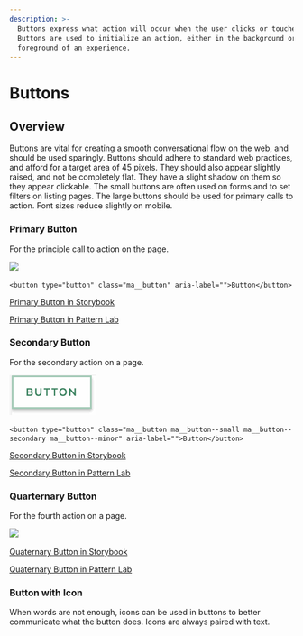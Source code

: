 ```yaml
---
description: >-
  Buttons express what action will occur when the user clicks or touches it.
  Buttons are used to initialize an action, either in the background or
  foreground of an experience.
---
```


# Buttons

## Overview

Buttons are vital for creating a smooth conversational flow on the web, and should be used sparingly. Buttons should adhere to standard web practices, and afford for a target area of 45 pixels. They should also appear slightly raised, and not be completely flat. They have a slight shadow on them so they appear clickable. The small buttons are often used on forms and to set filters on listing pages. The large buttons should be used for primary calls to action. Font sizes reduce slightly on mobile.

### Primary Button

For the principle call to action on the page.

![](https://github.com/massgov/mayflower/tree/d105470ed40959799736d4fc979bc9d806f8ad6f/docs/assets/primary-button-2.gif)

```text
<button type="button" class="ma__button" aria-label="">Button</button>
```

[Primary Button in Storybook](http://mayflower-react.digital.mass.gov/?knob-button.info=this%20will%20be%20the%20tooltip%20text%20on%20hover&knob-button.text=button&knob-button.href=&selectedKind=atoms%2Fbuttons&selectedStory=Button&full=0&addons=1&stories=1&panelRight=0&addonPanel=storybook%2Factions%2Factions-panel)

[Primary Button in Pattern Lab](https://mayflower.digital.mass.gov/?p=atoms-button)

### Secondary Button

For the secondary action on a page.

![](../../.gitbook/assets/secondary-button-outline%20%281%29.gif)

```text
<button type="button" class="ma__button ma__button--small ma__button--secondary ma__button--minor" aria-label="">Button</button>
```

[Secondary Button in Storybook](http://mayflower-react.digital.mass.gov/?knob-button.theme=secondary&knob-button.info=this%20will%20be%20the%20tooltip%20text%20on%20hover&knob-button.text=button&knob-button.href=&knob-button.outline=true&selectedKind=atoms%2Fbuttons&selectedStory=Button&full=0&addons=1&stories=1&panelRight=0&addonPanel=storybooks%2Fstorybook-addon-knobs)

[Secondary Button in Pattern Lab](https://mayflower.digital.mass.gov/?p=atoms-button-as-secondary-color)

### Quarternary Button

For the fourth action on a page.

![](https://github.com/massgov/mayflower/tree/3212bbc7260c15d2e202b05ae1572ef014787e8f/docs/assets/quarternary-button.gif)

[Quaternary Button in Storybook](http://mayflower-react.digital.mass.gov/?knob-button.theme=quaternary&knob-button.info=this%20will%20be%20the%20tooltip%20text%20on%20hover&knob-button.text=button&knob-button.href=&selectedKind=atoms%2Fbuttons&selectedStory=Button&full=0&addons=1&stories=1&panelRight=0&addonPanel=storybooks%2Fstorybook-addon-knobs)

[Quaternary Button in Pattern Lab](https://mayflower.digital.mass.gov/?p=atoms-button-as-quaternary-color)

### Button with Icon

When words are not enough, icons can be used in buttons to better communicate what the button does. Icons are always paired with text.

